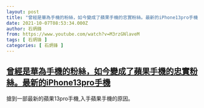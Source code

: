 ```yaml
---
layout: post
title: "曾經是華為手機的粉絲，如今變成了蘋果手機的忠實粉絲。最新的iPhone13pro手機"
date: 2021-10-07T08:53:34.000Z
author: 石炳鋒
from: https://www.youtube.com/watch?v=M3rzGNlaveM
tags: [ 石炳锋 ]
categories: [ 石炳锋 ]
---
```

<!--1633596814000-->
[曾經是華為手機的粉絲，如今變成了蘋果手機的忠實粉絲。最新的iPhone13pro手機](https://www.youtube.com/watch?v=M3rzGNlaveM)
------

<div>
搶到一部最新的蘋果13pro手機,入手蘋果手機的原因。
</div>
